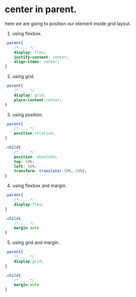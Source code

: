 # center in parent.

here we are going to position our element inside grid layout.    


1. using flexbox.   

```css
.parent{
    /* ... */
    display: flex;
    justify-content: center;
    align-items: center;
}
```

2. using grid.   

```css
.parent{
    /* ... */
    display: grid;
    place-content:center;
}
```

3. using position.   

```css
.parent{
    /* ... */
    position:relative;
}

.child{
    /* ... */
    position: absolute;
    top: 50%;
    left: 50%;
    transform: translate(-50%,-50%);
}
```

4. using flexbox and margin.   

```css
.parent{
    /* ... */
    display:flex;
}

.child{
    /* ... */
    margin:auto
}
```

5. using grid and margin.   

```css
.parent{
    /* ... */
    display:grid;
}

.child{
    /* ... */
    margin:auto
}
```



